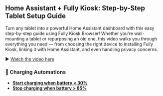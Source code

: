 ## Home Assistant + Fully Kiosk: Step-by-Step Tablet Setup Guide

Turn any tablet into a powerful Home Assistant dashboard with this easy step-by-step guide using Fully Kiosk Browser! Whether you're wall-mounting a tablet or repurposing an old one, this video walks you through everything you need — from choosing the right device to installing Fully Kiosk, linking it with Home Assistant, and even handling privacy concerns.  

▶️ [Watch the video here](https://youtu.be/jqGvk1v8W04)  

### 🔋 Charging Automations

- **[Start charging when battery < 30%](https://github.com/LazyTechGeek/HomeAssistant-FullyKiosk/blob/main/start_tablet_charging_below_30.yaml)**
- **[Stop charging when battery > 85%](https://github.com/LazyTechGeek/HomeAssistant-FullyKiosk/blob/main/stop_tablet_charging_above_85.yaml)**

